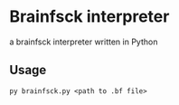 # Brainfsck interpreter

a brainfsck interpreter written in Python

## Usage
```
py brainfsck.py <path to .bf file>
```